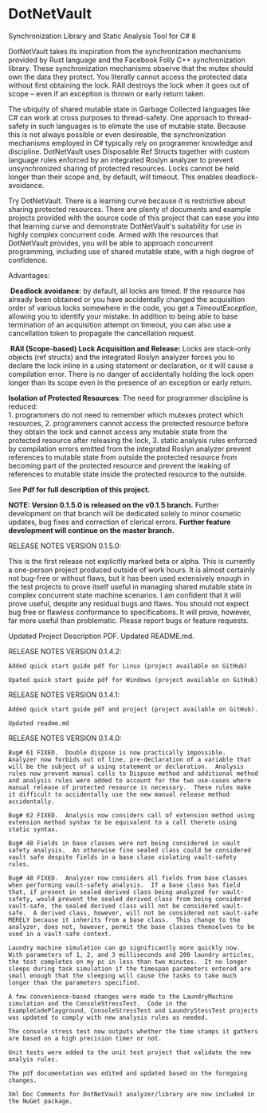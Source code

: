 # DotNetVault
Synchronization Library and Static Analysis Tool for C# 8

DotNetVault takes its inspiration from the synchronization mechanisms provided by Rust language and the Facebook Folly C++ synchronization library. These synchronization mechanisms observe that the mutex should own the data they protect. You literally cannot access the protected data without first obtaining the lock. RAII destroys the lock when it goes out of scope – even if an exception is thrown or early return taken.

The ubiquity of shared mutable state in Garbage Collected languages like C# can work at cross purposes to thread-safety.  One approach to thread-safety in such languages is to elimate the use of mutable state.  Because this is not always possible or even desireable, the synchronization mechanisms employed in C# typically rely on programmer knowledge and discipline.  DotNetVault uses Disposable Ref Structs together with custom language rules enforced by an integrated Roslyn analyzer to prevent unsynchronized sharing of protected resources.  Locks cannot be held longer than their scope and, by default, will timeout.  This enables deadlock-avoidance.

Try DotNetVault. There is a learning curve because it is restrictive about sharing protected resources.  There are plenty of documents and example projects provided with the source code of this project that can ease you into that learning curve and demonstrate DotNetVault's suitability for use in highly complex concurrent code.  Armed with the resources that DotNetVault provides, you will be able to approach concurrent programming, including use of shared mutable state, with a high degree of confidence.

Advantages:

​	**Deadlock avoidance**: by default, all locks are timed.  If the resource has already been obtained or you have accidentally changed the acquisition order of various locks somewhere in the code, you get a *TimeoutException*, allowing you to identify your mistake.  In addition to being able to base termination of an acquisition attempt on timeout, you can also use a cancellation token to propagate the cancellation request.

​    **RAII (Scope-based) Lock Acquisition and Release:**  Locks are stack-only objects (ref structs) and the integrated Roslyn analyzer forces you to declare the lock inline in a using statement or declaration, or it will cause a compilation error.  There is no danger of accidentally holding the lock open longer than its scope even in the presence of an exception or early return.

   **Isolation of Protected Resources**:  The need for programmer discipline is reduced:	
    1. programmers do not need to remember which mutexes protect which resources,
    2. programmers cannot access the protected resource before they obtain the lock and cannot access any mutable state from the protected resource after releasing the lock,
    3. static analysis rules enforced by compilation errors emitted from the integrated Roslyn analyzer prevent references to mutable state from outside the protected resource from becoming part of the protected resource and prevent the leaking of references to mutable state inside the protected resource to the outside.

See **Pdf for full description of this project.**

**NOTE: Version 0.1.5.0 is released on the v0.1.5 branch.**  Further development on that branch will be dedicated solely to minor cosmetic updates, bug fixes and correction of clerical errors.  **Further feature development will continue on the master branch.**

RELEASE NOTES VERSION 0.1.5.0:

   This is the first release not explicitly marked beta or alpha.  This is currently a one-person project produced outside of work hours.  It is almost certainly not bug-free or without flaws, but it has been used extensively enough in the test projects to prove itself useful in managing shared mutable state in complex concurrent state machine scenarios.  I am confident that it will prove useful, despite any residual bugs and flaws.  You should not expect bug free or flawless conformance to specifications.  It will prove, however, far more useful than problematic.  Please report bugs or feature requests.

   Updated Project Description PDF.  Updated README.md.

RELEASE NOTES VERSION 0.1.4.2:

    Added quick start guide pdf for Linux (project available on GitHub)

    Upated quick start guide pdf for Windows (project available on GitHub)

RELEASE NOTES VERSION 0.1.4.1:

    Added quick start guide pdf and project (project available on GitHub).

    Updated readme.md

RELEASE NOTES VERSION 0.1.4.0:
    
    Bug# 61 FIXED.  Double dispose is now practically impossible.  Analyzer now forbids out of line, pre-declaration of a variable that will be the subject of a using statement or declaration.  Analysis rules now prevent manual calls to Dispose method and additional method and analysis rules were added to account for the two use-cases where manual release of protected resource is necessary.  These rules make it difficult to accidentally use the new manual release method accidentally.
    
    Bug# 62 FIXED.  Analysis now considers call of extension method using extension method syntax to be equivalent to a call thereto using static syntax.
    
    Bug# 48 Fields in base classes were not being considered in vault safety analysis.  An otherwise fine sealed class could be considered vault safe despite fields in a base clase violating vault-safety rules.
    
    Bug# 48 FIXED.  Analyzer now considers all fields from base classes when performing vault-safety analysis.  If a base class has field that, if present in sealed derived class being analyzed for vault-safety, would prevent the sealed derived class from being considered vault-safe, the sealed derived class will not be considered vault-safe.  A derived class, however, will not be considered not vault-safe MERELY because it inherits from a base class.  This change to the analyzer, does not, however, permit the base classes themselves to be used in a vault-safe context.
    
    Laundry machine simulation can go significantly more quickly now.  With parameters of 1, 2, and 3 milliseconds and 200 laundry articles, the test completes on my pc in less than two minutes.  It no longer sleeps during task simulation if the timespan parameters entered are small enough that the sleeping will cause the tasks to take much longer than the parameters specified.  
    
    A few convenience-based changes were made to the LaundryMachine simulation and the ConsoleStressTest.  Code in the ExampleCodePlayground, ConsoleStressTest and LaundryStessTest projects was updated to comply with new analysis rules as needed.
    
    The console stress test now outputs whether the time stamps it gathers are based on a high precision timer or not.
    
    Unit tests were added to the unit test project that validate the new analyis rules.
    
    The pdf documentation was edited and updated based on the foregoing changes.
    
    Xml Doc Comments for DotNetVault analyzer/library are now included in the NuGet package.

